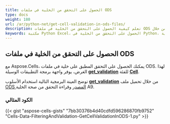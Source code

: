 ```yaml
---
title: الحصول على التحقق من الخلية في ملفات ODS
type: docs
weight: 180
url: /ar/python-net/get-cell-validation-in-ods-files/
description: تعلم كيفية الحصول على التحقق من الخلية في ملفات ODS من خلال Aspose.Cells for Python via .NET API.
keywords: مكتبة Python Excel، الحصول على التحقق من الخلية في Python، الحصول على التحقق من الخلية 
---
```


## **الحصول على التحقق من الخلية في ملفات ODS**

مع Aspose.Cells، يمكنك الحصول على التحقق المطبق على خلية في ملفات ODS. لهذا الغرض، يوفر واجهة برمجة التطبيقات الوسيلة [**get_validation**](https://reference.aspose.com/cells/python-net/aspose.cells/cell/get_validation/) للفئة [**Cell**](https://reference.aspose.com/cells/python-net/aspose.cells/cell).

توضح العينة البرمجية التالية استخدام الأسلوب [**get_validation**](https://reference.aspose.com/cells/python-net/aspose.cells/cell/get_validation/) من خلال تحميل ملف [ODS المصدر](101089354.ods) وقراءة التحقق من صحة الخلية A9.

### **الكود المثالي**

{{< gist "aspose-cells-gists" "7bb30376b4d40cdfd596286870fb9752" "Cells-Data-FilteringAndValidation-GetCellValidationInODS-1.py" >}}
